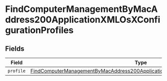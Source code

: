 # FindComputerManagementByMacAddress200ApplicationXMLOsXConfigurationProfiles


## Fields

| Field                                                                                                                                                                                               | Type                                                                                                                                                                                                | Required                                                                                                                                                                                            | Description                                                                                                                                                                                         |
| --------------------------------------------------------------------------------------------------------------------------------------------------------------------------------------------------- | --------------------------------------------------------------------------------------------------------------------------------------------------------------------------------------------------- | --------------------------------------------------------------------------------------------------------------------------------------------------------------------------------------------------- | --------------------------------------------------------------------------------------------------------------------------------------------------------------------------------------------------- |
| `profile`                                                                                                                                                                                           | [FindComputerManagementByMacAddress200ApplicationXMLOsXConfigurationProfilesProfile](../../models/operations/findcomputermanagementbymacaddress200applicationxmlosxconfigurationprofilesprofile.md) | :heavy_minus_sign:                                                                                                                                                                                  | N/A                                                                                                                                                                                                 |